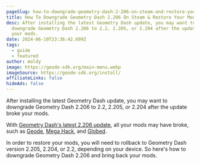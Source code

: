 ```yaml
---
pageSlug: how-to-downgrade-geometry-dash-2-206-on-steam-and-restore-your-mods
title: How To Downgrade Geometry Dash 2.206 On Steam & Restore Your Mods
desc: After installing the latest Geometry Dash update, you may want to
  downgrade Geometry Dash 2.206 to 2.2, 2.205, or 2.204 after the update broke
  your mods.
date: 2024-06-10T23:36:42.699Z
tags:
  - guide
  - featured
author: moldy
image: https://geode-sdk.org/main-menu.webp
imageSource: https://geode-sdk.org/install/
affiliateLinks: false
hideAds: false
---
```

After installing the latest Geometry Dash update, you may want to downgrade Geometry Dash 2.206 to 2.2, 2.205, or 2.204 after the update broke your mods.

With [Geometry Dash's latest 2.206 update](/posts/geometry-dash-2-206-released-on-ios-android-and-steam/), all your mods may have broke, such as [Geode](/posts/geometry-dash-geode-how-to-download-and-install/), [Mega Hack](/posts/geometry-dash-mega-hack-how-to-download-and-install/), and [Globed](/posts/geometry-dash-multiplayer-how-to-download-and-install/).

In order to restore your mods, you will need to rollback to Geometry Dash version 2.205, 2.204, or 2.2, depending on your device. So here's how to downgrade Geometry Dash 2.206 and bring back your mods.